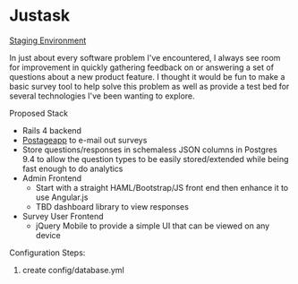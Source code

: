# Justask

[Staging Environment](http://www.davidjconnolly.com/)

In just about every software problem I've encountered, I always see room for improvement in quickly gathering feedback on or answering a set of questions about a new product feature.  I thought it would be fun to make a basic survey tool to help solve this problem as well as provide a test bed for several technologies I've been wanting to explore.

Proposed Stack
* Rails 4 backend
* [Postageapp](http://postageapp.com/) to e-mail out surveys
* Store questions/responses in schemaless JSON columns in Postgres 9.4 to allow the question types to be easily stored/extended while being fast enough to do analytics
* Admin Frontend
  * Start with a straight HAML/Bootstrap/JS front end then enhance it to use Angular.js
  * TBD dashboard library to view responses
* Survey User Frontend
  * jQuery Mobile to provide a simple UI that can be viewed on any device

Configuration Steps:
1. create config/database.yml
